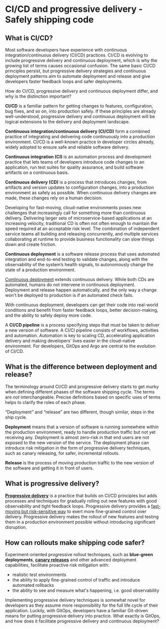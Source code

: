 # CI/CD and progressive delivery - Safely shipping code

## What is CI/CD? 

Most software developers have experience with continuous integration/continuous delivery (CI/CD) practices. CI/CD is evolving to include progressive delivery and continuous deployment, which is why the growing list of terms causes occasional confusion. The same basic CI/CD principles persist, but progressive delivery strategies and continuous deployment patterns aim to automate deployment and release and give developers faster feedback loops and safer deployments.

How do CI/CD, progressive delivery and continuous deployment differ, and why is the distinction important? 

**CI/CD** is a familiar pattern for getting changes to features, configuration, bug fixes, and so on, into production safely. If these principles are already well-understood, progressive delivery and continuous deployment will be logical extensions to the delivery and deployment landscape.

**Continuous integration/continuous delivery (CI/CD)** form a combined practice of integrating and delivering code continuously into a production environment. CI/CD is a well-known practice in developer circles already, widely adopted to ensure safe and reliable software delivery.

**Continuous integration (CI)** is an automation process and development practice that lets teams of developers introduce code changes to an application, run test suites for quality assurance, and build software artifacts on a continuous basis. 

**Continuous delivery (CD)** is a process that introduces changes, from artifacts and version updates to configuration changes, into a production environment as safely as possible. When continuous delivery changes are made, these changes rely on a human decision.

Developing for fast-moving, cloud-native environments poses new challenges that increasingly call for something more than continuous delivery. Delivering larger sets of microservice-based applications at an increasing velocity, traditional CD is often not often enough to maintain the speed required at an acceptable risk level. The combination of independent service teams all building and releasing concurrently, and multiple services collaborating at runtime to provide business functionality can slow things down and create friction. 

**Continuous deployment** is a software release process that uses automated integration and end-to-end testing to validate changes, along with the observability of the system’s health signals, to autonomously change the state of a production environment. 

[Continuous deployment](https://www.getambassador.io/continuous-deployment-pyramid/) extends continuous delivery. While both CDs are automated, humans do not intervene in continuous deployment. Deployment and release happen automatically, and the only way a change won't be deployed to production is if an automated check fails. 

With continuous deployment, developers can get their code into real-world conditions and benefit from faster feedback loops, better decision-making, and the ability to safely deploy more code.

A **CI/CD pipeline** is a process specifying steps that must be taken to deliver a new version of  software. A CI/CI pipeline consists of workflows, activities and automation. Automation is key to scaling CD, accelerating application delivery and making developers' lives easier in the cloud-native environment. For developers, GitOps and Argo are central to the evolution of CI/CD.


## What is the difference between deployment and release?

The terminology around CI/CD and progressive delivery starts to get murky when defining different phases of the software shipping cycle. The terms are _not_ interchangeable. Precise definitions based on specific uses of terms helps to clarify the roles of each phase.

“Deployment” and “release” are two different, though similar, steps in the ship cycle. 

**Deployment** means that a version of software is running somewhere within the production environment, ready to handle production traffic but not yet receiving any. Deployment is almost zero-risk in that end users are not exposed to the new version of the service. The deployment phase can introduce risk mitigation in the form of progressive delivery techniques, such as canary releasing, for safer, incremental rollouts. 

**Release** is the process of moving production traffic to the new version of the software and getting it in front of users. 

## What is progressive delivery?

**[Progressive delivery](https://www.getambassador.io/docs/edge-stack/latest/topics/concepts/progressive-delivery/)** is a practice that builds on CI/CD principles but adds processes and techniques for gradually rolling out new features with good observability and tight feedback loops. Progressive delivery provides a [fast-moving but risk-sensitive way](https://www.getambassador.io/continuous-deployment-pyramid/proactive-mitigation) to exert more fine-grained control over delivery. Progressive delivery makes the rollout of new features and testing them in a production environment possible without introducing significant disruption. 

## How can rollouts make shipping code safer?

Experiment-oriented progressive rollout techniques, such as **blue-green deployments**, **[canary releases](https://blog.getambassador.io/cloud-native-patterns-canary-release-1cb8f82d371a)** and other advanced deployment capabilities, facilitate proactive risk mitigation with:

*   realistic test environments
*   the ability to apply fine-grained control of traffic and introduce automated rollbacks
*   the ability to see and measure what's happening, i.e. good observability

Implementing progressive delivery techniques is somewhat novel for developers as they assume more responsibility for the full life cycle of their application. Luckily, with GitOps, developers have a familiar Git-driven means for putting progressive delivery into practice. What exactly is GitOps, and how does it facilitate progressive delivery and continuous deployment?

